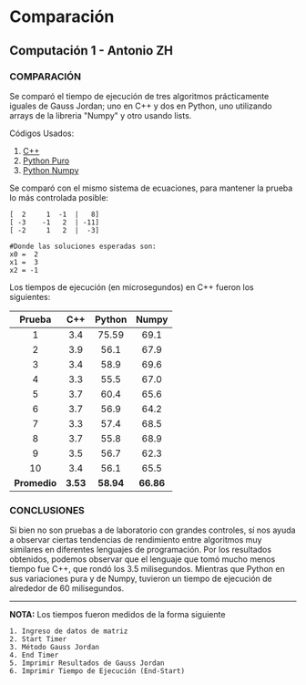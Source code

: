 # Comparación
## Computación 1 - Antonio ZH
### COMPARACIÓN

Se comparó el tiempo de ejecución de tres algoritmos prácticamente iguales de Gauss Jordan; uno en C++ y dos en Python, uno utilizando arrays de la libreria "Numpy" y otro  usando lists.

Códigos Usados:
1. [C++](https://github.com/antoniozahe/PracticasComputacionI/blob/main/Comparando/GaussJordanC.cpp)
2. [Python Puro](https://github.com/antoniozahe/PracticasComputacionI/blob/main/Comparando/GaussJordanP.py)
3. [Python Numpy](https://github.com/antoniozahe/PracticasComputacionI/blob/main/Comparando/GaussJordanNumpy.py)

Se comparó con el mismo sistema de ecuaciones, para mantener la prueba lo más controlada posible:

```
[  2	 1	-1	|   8]
[ -3	-1	 2	| -11]
[ -2	 1	 2	|  -3]

#Donde las soluciones esperadas son:
x0 =  2
x1 =  3
x2 = -1
```

Los tiempos de ejecución (en microsegundos) en C++ fueron los siguientes:

|Prueba    | C++ | Python | Numpy |
|:------:|:------:|:------:|:------:|
|1|3.4|75.59|69.1|
|2|3.9|56.1|67.9|
|3|3.4|58.9|69.6|
|4|3.3|55.5|67.0|
|5|3.7|60.4|65.6|
|6|3.7|56.9|64.2|
|7|3.3|57.4|68.5|
|8|3.7|55.8|68.9|
|9|3.5|56.7|62.3|
|10|3.4|56.1|65.5|
|**Promedio**|**3.53**|**58.94**|**66.86**|

### CONCLUSIONES

Si bien no son pruebas a de laboratorio con grandes controles, sí nos ayuda a observar ciertas tendencias de rendimiento entre algoritmos muy similares en diferentes lenguajes de programación. Por los resultados obtenidos, podemos observar que el lenguaje que tomó mucho menos tiempo fue C++, que rondó los 3.5 milisegundos. Mientras que Python en sus variaciones pura y de Numpy, tuvieron un tiempo de ejecución de alrededor de 60 milisegundos.



------

**NOTA:** Los tiempos fueron medidos de la forma siguiente

````
1. Ingreso de datos de matriz
2. Start Timer
3. Método Gauss Jordan
4. End Timer
5. Imprimir Resultados de Gauss Jordan
6. Imprimir Tiempo de Ejecución (End-Start)
````

